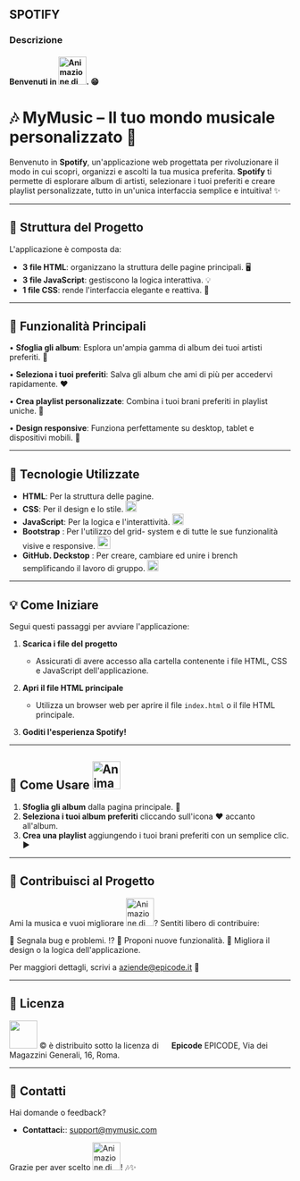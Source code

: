 ## SPOTIFY
### Descrizione
#### Benvenuti in <img src="https://cdn.worldvectorlogo.com/logos/spotify-logo.svg" alt="Animazione di esempio" width="50" />. :grin:
# 🎶 MyMusic – Il tuo mondo musicale personalizzato 🎵

Benvenuto in **Spotify**, un'applicazione web progettata per rivoluzionare il modo in cui scopri, organizzi e ascolti la tua musica preferita. **Spotify** ti permette di esplorare album di artisti, selezionare i tuoi preferiti e creare playlist personalizzate, tutto in un'unica interfaccia semplice e intuitiva! ✨

---

## 🔧 Struttura del Progetto

L'applicazione è composta da:

- **3 file HTML**: organizzano la struttura delle pagine principali. :desktop_computer:	
- **3 file JavaScript**: gestiscono la logica interattiva. :bulb:	
- **1 file CSS**: rende l'interfaccia elegante e reattiva. :nail_care:	

---

## 🔎 Funzionalità Principali

• **Sfoglia gli album**: Esplora un'ampia gamma di album dei tuoi artisti preferiti. 🎵

• **Seleziona i tuoi preferiti**: Salva gli album che ami di più per accedervi rapidamente. ❤️

• **Crea playlist personalizzate**: Combina i tuoi brani preferiti in playlist uniche. 🔗

• **Design responsive**: Funziona perfettamente su desktop, tablet e dispositivi mobili. 📱

---

## 🔬 Tecnologie Utilizzate

- **HTML**: Per la struttura delle pagine. <img src="https://cdn.worldvectorlogo.com/logos/html-1.svg" width= "15" />
- **CSS**: Per il design e lo stile. <img src="https://www.vectorlogo.zone/logos/w3_css/w3_css-icon.svg" width= "20" />
- **JavaScript**: Per la logica e l'interattività.  <img src="https://www.vectorlogo.zone/logos/javascript/javascript-icon.svg" width= "20" /> <br>
- **Bootstrap** : Per l'utilizzo del grid- system e di tutte le sue funzionalità visive e responsive. <img src="https://upload.vectorlogo.zone/logos/getbootstrap/images/987f8f6c-263a-47b1-a85d-853cfca215d9.svg" width= "23" /> <br>
- **GitHub. Deckstop** : Per creare, cambiare ed unire i brench semplificando il lavoro di gruppo. <img src ="https://upload.wikimedia.org/wikipedia/commons/a/ae/Github-desktop-logo-symbol.svg" width = "20" />

---

## 💡 Come Iniziare

Segui questi passaggi per avviare l'applicazione:

1. **Scarica i file del progetto**
   - Assicurati di avere accesso alla cartella contenente i file HTML, CSS e JavaScript dell'applicazione.

2. **Apri il file HTML principale**
   - Utilizza un browser web per aprire il file `index.html` o il file HTML principale.

3. **Goditi l'esperienza **Spotify**!**

---

## 🚀 Come Usare <img src="https://cdn.worldvectorlogo.com/logos/spotify-logo.svg" alt="Animazione di esempio" width="50" />

1. **Sfoglia gli album** dalla pagina principale.  :open_file_folder:
2. **Seleziona i tuoi album preferiti** cliccando sull'icona ❤️ accanto all'album.
3. **Crea una playlist** aggiungendo i tuoi brani preferiti con un semplice clic.  :arrow_forward:

---

## 🎉 Contribuisci al Progetto

Ami la musica e vuoi migliorare <img src="https://cdn.worldvectorlogo.com/logos/spotify-logo.svg" alt="Animazione di esempio" width="50" />? Sentiti libero di contribuire:

 :small_blue_diamond: Segnala bug e problemi.  :interrobang:
 :small_blue_diamond: Proponi nuove funzionalità.
 :small_blue_diamond: Migliora il design o la logica dell'applicazione.

Per maggiori dettagli, scrivi a aziende@epicode.it :email:

---

## 📜 Licenza

 <img src="https://cdn.worldvectorlogo.com/logos/spotify-logo.svg" width="50" /> &copy; è distribuito sotto la licenza di <img src ="https://github.com/user-attachments/assets/5e0ad6af-90f2-4f6f-83c0-7a2a5fd4af6c" width="15"> **Epicode** EPICODE, Via dei Magazzini Generali, 16, Roma.
 

---

## 📢 Contatti

Hai domande o feedback? 

- **Contattaci:**: [support@mymusic.com](https://support.spotify.com/it/article/contact-us/)


Grazie per aver scelto <img src="https://cdn.worldvectorlogo.com/logos/spotify-logo.svg" alt="Animazione di esempio" width="50" />! 🎶✨








 
 
 
 
